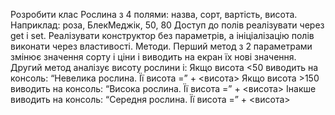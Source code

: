 Розробити клас Рослина з 4 полями: назва, сорт, вартість,  висота. 
Наприклад: роза, БлекМеджік, 50, 80
Доступ  до полів реалізувати через get i set. Реалізувати конструктор без параметрів, а ініціалізацію полів виконати через властивості.
Методи.
Перший метод з 2 параметрами  змінює  значення сорту і ціни і виводить на екран їх нові значення.
Другий метод  аналізує висоту рослини і:
Якщо висота <50  виводить на консоль: “Невелика рослина. Її висота =”  + <висота>
Якщо висота  >150  виводить на консоль: “Висока рослина. Її висота =”  + <висота>
Інакше виводить на консоль: “Середня рослина. Її висота =”  + <висота>
